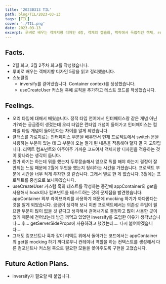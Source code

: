 ```yaml
---
title: '20230313 TIL'
path: blog/TIL/2023-03-13
tags: [TIL]
cover: './TIL.png'
date: 2023-03-13
excerpt: 루비로 배우는 객체지향 디자인 4장, 객체의 캡슐화, 맥락에서 독립적인 객체, render props
---
```


## Facts.

* 2월 회고, 3월 2주차 회고를 작성했습니다. 
* 루비로 배우는 객체지향 디자인 5장을 읽고 정리했습니다. 
* 스노클링 
	* inversify를 걷어냈습니다.  Container context를 생성했습니다.
	* useCreateUser 커스텀 훅에 로직을 추가하고 테스트 코드를 작성했습니다.

## Feelings.

* 오리 타입에 대해서 배웠습니다. 정적 타입 언어에서 인터페이스랑 같은 개념 아닌가?라는 궁금증이 생겼는데 오리 타입은 런타임 개념이 들어가고 인터페이스는 컴파일 타임 개념이 들어간다는 차이를 알게 되었습니다.
* 클래스를 가로지르는 인터페이스 부분을 배우면서 현재 프로젝트에서 switch 문을 사용하는 부분이 있는 데 그 부분에 오늘 알게 된 내용을 적용해야 할지 말 지 고민입니다. 리액트 컴포넌트와 아주아주 가까운 코드여서 객체지향 디자인을 적용하는 것이 맞나라는 생각이 듭니다.
* 뭔가 하기는 하는데 뭐를 했는지 두루뭉술해서 앞으로 뭐를 해야 하는지 결정이 잘 안되는 느낌 때문에 2월에 무엇을 했는지 정리하는 시간을 가졌습니다. 프로젝트 부분에 시간을 너무 적게 투자한 것 같습니다. 그래서 별로 한 게 없습니다. 3월에는 프로젝트를 중심으로 보내야겠습니다.
* useCreateUser 커스텀 훅의 테스트를 작성하는 중간에 appContainer의 get을 사용해서 hook이나 컴포넌트를 테스트하는 것의 문제점을 발견했습니다. appContainer 외부 라이브러리를 사용하기 때문에 mocking 하기가 까다롭다는 것을 알게 되었습니다. 곰곰이 생각해 보니 이번 프로젝트에서는 의존성 주입이 필요한 부분이 많이 없을 것 같다고 생각해서 걷어내기로 결정하고 많이 사용한 곳이 없기 때문에 걷어냈는데 방금 까먹고 있었던 inversify를 도입한 이유가 생각났습니다... 후... getServerSideProps에 사용하려고 했었는데.... 다시 붙여야겠습니다....
* 그래도 컴포넌트나 훅과 같이 리액트 위에서 돌아가는 코드에서는 appContainer의 get을 mocking 하기 까다로우니 컨테이너 역할을 하는 컨텍스트를 생성해서 다른 컴포넌트나 커스텀 훅으로 필요한 모듈을 꽂아주도록 구현을 고쳤습니다.


## Future Action Plans.

* inversify가 필요할 때 붙입니다.